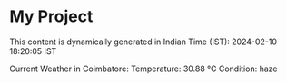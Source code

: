 # My Project

This content is dynamically generated in Indian Time (IST): 2024-02-10 18:20:05 IST


Current Weather in Coimbatore:
Temperature: 30.88 °C
Condition: haze
